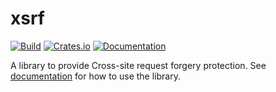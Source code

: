 xsrf
====

[![Build](https://github.com/daaku/xsrf/workflows/build/badge.svg)](https://github.com/daaku/xsrf/actions?query=workflow%3Abuild)
[![Crates.io](https://img.shields.io/crates/v/xsrf)](https://crates.io/crates/xsrf)
[![Documentation](https://docs.rs/xsrf/badge.svg)](https://docs.rs/xsrf)

A library to provide Cross-site request forgery protection. See
[documentation](https://docs.rs/xsrf) for how to use the library.
